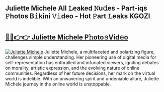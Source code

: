 ## Juliette Michele All 𝙻eaked 𝙽u𝚍es - Part-iqs 𝙿hotos B𝚒kini 𝚅𝚒deo - Hot 𝙿art 𝙻eaks KGOZl

# <h2><a href="http://ld0t6l3.urlbe.top/?page=Juliette+Michele">🔗🔗👉👉 Juliette Michele P𝚑oto𝚜Vid𝚎o</a></h2>

[![Juliette Michele](https://i.imgur.com/eBuTRDB.gif)](http://ld0t6l3.urlbe.top/?page=Juliette+Michele)
Juliette Michele, a multifaceted and polarizing figure, challenges simple understanding. Her pioneering use of digital media for self-representation has enthralled and infuriated viewers, igniting debates on morality, artistic expression, and the evolving nature of online communities. Regardless of her future decisions, her mark on the virtual world is indelible. With an unwavering spirit and undeniable allure, Juliette Michele journey in the online world is unstoppable.
